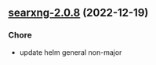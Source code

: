 

## [searxng-2.0.8](https://github.com/truecharts/charts/compare/searxng-2.0.7...searxng-2.0.8) (2022-12-19)

### Chore

- update helm general non-major
  
  
